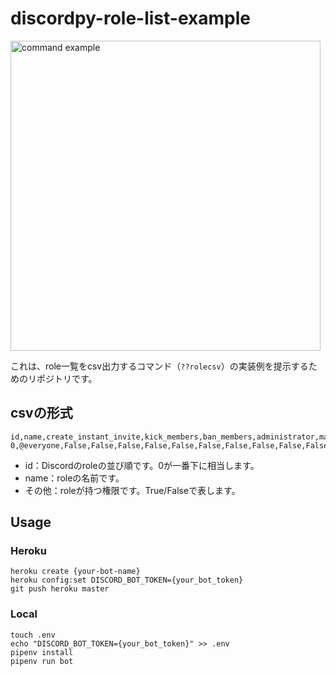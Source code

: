 # discordpy-role-list-example

<img width="496" alt="command example" src="https://user-images.githubusercontent.com/42476527/145411793-9c3bed3e-0e2a-4448-ad69-6f94d0efa136.png">

これは、role一覧をcsv出力するコマンド（`??rolecsv`）の実装例を提示するためのリポジトリです。

## csvの形式

```
id,name,create_instant_invite,kick_members,ban_members,administrator,manage_channels,manage_guild,add_reactions,view_audit_log,priority_speaker,stream,read_messages,send_messages,send_tts_messages,manage_messages,embed_links,attach_files,read_message_history,mention_everyone,external_emojis,view_guild_insights,connect,speak,mute_members,deafen_members,move_members,use_voice_activation,change_nickname,manage_nicknames,manage_roles,manage_webhooks,manage_emojis,use_slash_commands,request_to_speak
0,@everyone,False,False,False,False,False,False,False,False,False,False,False,False,False,False,False,False,False,False,False,False,False,False,False,False,False,False,False,False,False,False,False,False,True
```
- id：Discordのroleの並び順です。0が一番下に相当します。
- name：roleの名前です。
- その他：roleが持つ権限です。True/Falseで表します。

## Usage

### Heroku
```
heroku create {your-bot-name}
heroku config:set DISCORD_BOT_TOKEN={your_bot_token}
git push heroku master
```

### Local
```
touch .env
echo "DISCORD_BOT_TOKEN={your_bot_token}" >> .env
pipenv install
pipenv run bot
```
